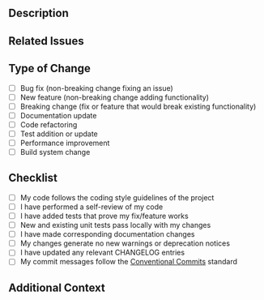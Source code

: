 ## Description
<!-- Provide a brief summary of the changes in this PR -->

## Related Issues
<!-- Link related issues using the GitHub syntax: "Fixes #123" or "Resolves #123" -->

## Type of Change
<!-- Mark the applicable options with an "x" (no spaces around x) -->
- [ ] Bug fix (non-breaking change fixing an issue)
- [ ] New feature (non-breaking change adding functionality)
- [ ] Breaking change (fix or feature that would break existing functionality)
- [ ] Documentation update
- [ ] Code refactoring
- [ ] Test addition or update
- [ ] Performance improvement
- [ ] Build system change

## Checklist
<!-- Mark the applicable options with an "x" (no spaces around x) -->
- [ ] My code follows the coding style guidelines of the project
- [ ] I have performed a self-review of my code
- [ ] I have added tests that prove my fix/feature works
- [ ] New and existing unit tests pass locally with my changes
- [ ] I have made corresponding documentation changes
- [ ] My changes generate no new warnings or deprecation notices
- [ ] I have updated any relevant CHANGELOG entries
- [ ] My commit messages follow the [Conventional Commits](https://www.conventionalcommits.org/) standard

## Additional Context
<!-- Add any other context about the PR here -->